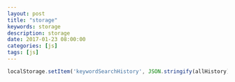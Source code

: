```yaml
---
layout: post
title: "storage"
keywords: storage
description: storage
date: 2017-01-23 08:00:00
categories: [js]
tags: [js]
---
```


```js
localStorage.setItem('keywordSearchHistory', JSON.stringify(allHistory));
```
 
 

  